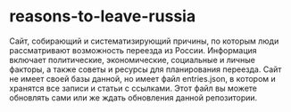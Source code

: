 # reasons-to-leave-russia
Сайт, собирающий и систематизирующий причины, по которым люди рассматривают возможность переезда из России. Информация включает политические, экономические, социальные и личные факторы, а также советы и ресурсы для планирования переезда.
Сайт не имеет своей базы данной, но имеет файл entries.json, в котором и хранятся все записи и статьи с ссылками. Этот файл вы можете обновлять сами или же ждать обновления данной репозитории.